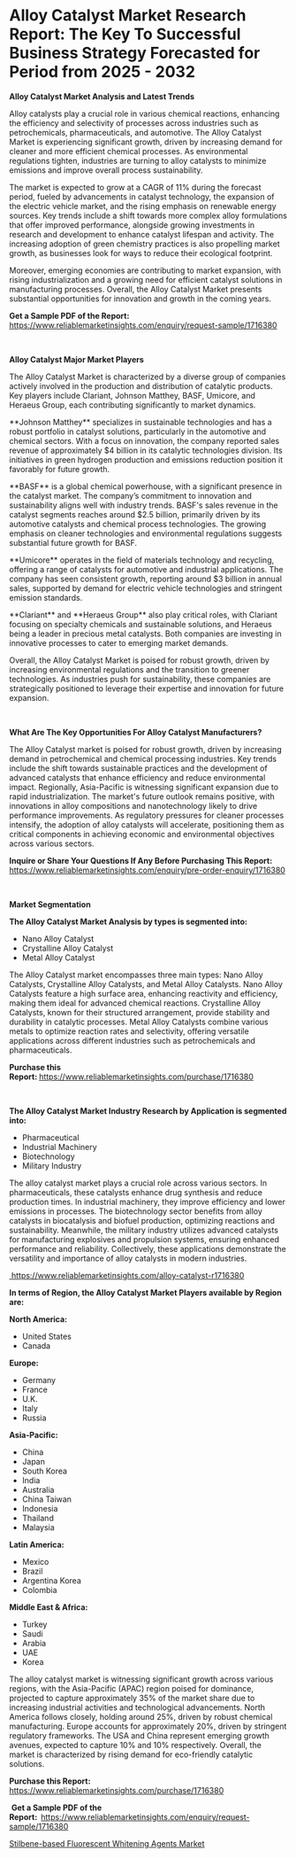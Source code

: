 <p><h1>Alloy Catalyst Market Research Report: The Key To Successful Business Strategy Forecasted for Period from 2025 - 2032</h1></p><p><strong>Alloy Catalyst Market Analysis and Latest Trends</strong></p>
<p><p>Alloy catalysts play a crucial role in various chemical reactions, enhancing the efficiency and selectivity of processes across industries such as petrochemicals, pharmaceuticals, and automotive. The Alloy Catalyst Market is experiencing significant growth, driven by increasing demand for cleaner and more efficient chemical processes. As environmental regulations tighten, industries are turning to alloy catalysts to minimize emissions and improve overall process sustainability.</p><p>The market is expected to grow at a CAGR of 11% during the forecast period, fueled by advancements in catalyst technology, the expansion of the electric vehicle market, and the rising emphasis on renewable energy sources. Key trends include a shift towards more complex alloy formulations that offer improved performance, alongside growing investments in research and development to enhance catalyst lifespan and activity. The increasing adoption of green chemistry practices is also propelling market growth, as businesses look for ways to reduce their ecological footprint.</p><p>Moreover, emerging economies are contributing to market expansion, with rising industrialization and a growing need for efficient catalyst solutions in manufacturing processes. Overall, the Alloy Catalyst Market presents substantial opportunities for innovation and growth in the coming years.</p></p>
<p><strong>Get a Sample PDF of the Report:&nbsp;</strong> <a href="https://www.reliablemarketinsights.com/enquiry/request-sample/1716380?utm_campaign=1937&utm_medium=2&utm_source=Github&utm_content=ia&utm_term=12012025&utm_id=alloy-catalyst">https://www.reliablemarketinsights.com/enquiry/request-sample/1716380</a></p>
<p>&nbsp;</p>
<p><strong>Alloy Catalyst Major Market Players</strong></p>
<p><p>The Alloy Catalyst Market is characterized by a diverse group of companies actively involved in the production and distribution of catalytic products. Key players include Clariant, Johnson Matthey, BASF, Umicore, and Heraeus Group, each contributing significantly to market dynamics.</p><p>**Johnson Matthey** specializes in sustainable technologies and has a robust portfolio in catalyst solutions, particularly in the automotive and chemical sectors. With a focus on innovation, the company reported sales revenue of approximately $4 billion in its catalytic technologies division. Its initiatives in green hydrogen production and emissions reduction position it favorably for future growth.</p><p>**BASF** is a global chemical powerhouse, with a significant presence in the catalyst market. The company’s commitment to innovation and sustainability aligns well with industry trends. BASF's sales revenue in the catalyst segments reaches around $2.5 billion, primarily driven by its automotive catalysts and chemical process technologies. The growing emphasis on cleaner technologies and environmental regulations suggests substantial future growth for BASF.</p><p>**Umicore** operates in the field of materials technology and recycling, offering a range of catalysts for automotive and industrial applications. The company has seen consistent growth, reporting around $3 billion in annual sales, supported by demand for electric vehicle technologies and stringent emission standards.</p><p>**Clariant** and **Heraeus Group** also play critical roles, with Clariant focusing on specialty chemicals and sustainable solutions, and Heraeus being a leader in precious metal catalysts. Both companies are investing in innovative processes to cater to emerging market demands.</p><p>Overall, the Alloy Catalyst Market is poised for robust growth, driven by increasing environmental regulations and the transition to greener technologies. As industries push for sustainability, these companies are strategically positioned to leverage their expertise and innovation for future expansion.</p></p>
<p>&nbsp;</p>
<p><strong>What Are The Key Opportunities For Alloy Catalyst Manufacturers?</strong></p>
<p><p>The Alloy Catalyst market is poised for robust growth, driven by increasing demand in petrochemical and chemical processing industries. Key trends include the shift towards sustainable practices and the development of advanced catalysts that enhance efficiency and reduce environmental impact. Regionally, Asia-Pacific is witnessing significant expansion due to rapid industrialization. The market's future outlook remains positive, with innovations in alloy compositions and nanotechnology likely to drive performance improvements. As regulatory pressures for cleaner processes intensify, the adoption of alloy catalysts will accelerate, positioning them as critical components in achieving economic and environmental objectives across various sectors.</p></p>
<p><strong>Inquire or Share Your Questions If Any Before Purchasing This Report:</strong> <a href="https://www.reliablemarketinsights.com/enquiry/pre-order-enquiry/1716380?utm_campaign=1937&utm_medium=2&utm_source=Github&utm_content=ia&utm_term=12012025&utm_id=alloy-catalyst">https://www.reliablemarketinsights.com/enquiry/pre-order-enquiry/1716380</a></p>
<p>&nbsp;</p>
<p><strong>Market Segmentation</strong></p>
<p><strong>The Alloy Catalyst Market Analysis by types is segmented into:</strong></p>
<p><ul><li>Nano Alloy Catalyst</li><li>Crystalline Alloy Catalyst</li><li>Metal Alloy Catalyst</li></ul></p>
<p><p>The Alloy Catalyst market encompasses three main types: Nano Alloy Catalysts, Crystalline Alloy Catalysts, and Metal Alloy Catalysts. Nano Alloy Catalysts feature a high surface area, enhancing reactivity and efficiency, making them ideal for advanced chemical reactions. Crystalline Alloy Catalysts, known for their structured arrangement, provide stability and durability in catalytic processes. Metal Alloy Catalysts combine various metals to optimize reaction rates and selectivity, offering versatile applications across different industries such as petrochemicals and pharmaceuticals.</p></p>
<p><strong>Purchase this Report:&nbsp;</strong><a href="https://www.reliablemarketinsights.com/purchase/1716380?utm_campaign=1937&utm_medium=2&utm_source=Github&utm_content=ia&utm_term=12012025&utm_id=alloy-catalyst">https://www.reliablemarketinsights.com/purchase/1716380</a></p>
<p>&nbsp;</p>
<p><strong>The Alloy Catalyst Market Industry Research by Application is segmented into:</strong></p>
<p><ul><li>Pharmaceutical</li><li>Industrial Machinery</li><li>Biotechnology</li><li>Military Industry</li></ul></p>
<p><p>The alloy catalyst market plays a crucial role across various sectors. In pharmaceuticals, these catalysts enhance drug synthesis and reduce production times. In industrial machinery, they improve efficiency and lower emissions in processes. The biotechnology sector benefits from alloy catalysts in biocatalysis and biofuel production, optimizing reactions and sustainability. Meanwhile, the military industry utilizes advanced catalysts for manufacturing explosives and propulsion systems, ensuring enhanced performance and reliability. Collectively, these applications demonstrate the versatility and importance of alloy catalysts in modern industries.</p></p>
<p><a href="https://www.reliablemarketinsights.com/alloy-catalyst-r1716380?utm_campaign=1937&utm_medium=2&utm_source=Github&utm_content=ia&utm_term=12012025&utm_id=alloy-catalyst">&nbsp;https://www.reliablemarketinsights.com/alloy-catalyst-r1716380</a></p>
<p><strong>In terms of Region, the Alloy Catalyst Market Players available by Region are:</strong></p>
<p>
    <p> <strong> North America: </strong>
        <ul>
            <li>United States</li>
            <li>Canada</li>
        </ul>
        </p> 
    <p> <strong> Europe: </strong>
        <ul>
            <li>Germany</li>
            <li>France</li>
            <li>U.K.</li>
            <li>Italy</li>
            <li>Russia</li>
        </ul>
        </p> 
    <p> <strong> Asia-Pacific: </strong>
        <ul>
            <li>China</li>
            <li>Japan</li>
            <li>South Korea</li>
            <li>India</li>
            <li>Australia</li>
            <li>China Taiwan</li>
            <li>Indonesia</li>
            <li>Thailand</li>
            <li>Malaysia</li>
        </ul>
        </p> 
    <p> <strong> Latin America: </strong>
        <ul>
            <li>Mexico</li>
            <li>Brazil</li>
            <li>Argentina Korea</li>
            <li>Colombia</li>
        </ul>
        </p> 
    <p> <strong> Middle East & Africa: </strong>
        <ul>
            <li>Turkey</li>
            <li>Saudi</li>
            <li>Arabia</li>
            <li>UAE</li>
            <li>Korea</li>
        </ul>
    </p>
    </p>
<p><p>The alloy catalyst market is witnessing significant growth across various regions, with the Asia-Pacific (APAC) region poised for dominance, projected to capture approximately 35% of the market share due to increasing industrial activities and technological advancements. North America follows closely, holding around 25%, driven by robust chemical manufacturing. Europe accounts for approximately 20%, driven by stringent regulatory frameworks. The USA and China represent emerging growth avenues, expected to capture 10% and 10% respectively. Overall, the market is characterized by rising demand for eco-friendly catalytic solutions.</p></p>
<p><strong>Purchase this Report: </strong><a href="https://www.reliablemarketinsights.com/purchase/1716380?utm_campaign=1937&utm_medium=2&utm_source=Github&utm_content=ia&utm_term=12012025&utm_id=alloy-catalyst">https://www.reliablemarketinsights.com/purchase/1716380</a></p>
<p>&nbsp;<strong>Get a Sample PDF of the Report:&nbsp;&nbsp;</strong><a href="https://www.reliablemarketinsights.com/enquiry/request-sample/1716380?utm_campaign=1937&utm_medium=2&utm_source=Github&utm_content=ia&utm_term=12012025&utm_id=alloy-catalyst">https://www.reliablemarketinsights.com/enquiry/request-sample/1716380</a></p>
<p><strong></strong></p>
<p><p><a href="https://github.com/Krish2023na/Market-Research-Report-List-7/blob/main/stilbene-based-fluorescent-whitening-agents-market.md?utm_campaign=1937&utm_medium=2&utm_source=Github&utm_content=ia&utm_term=12012025&utm_id=alloy-catalyst">Stilbene-based Fluorescent Whitening Agents Market</a></p></p>